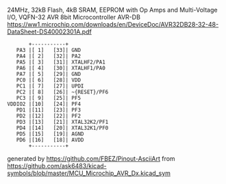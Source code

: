 24MHz, 32kB Flash, 4kB SRAM, EEPROM with Op Amps and Multi-Voltage I/O, VQFN-32
AVR 8bit Microcontroller AVR-DB
https://ww1.microchip.com/downloads/en/DeviceDoc/AVR32DB28-32-48-DataSheet-DS40002301A.pdf


	       +-----------+
	   PA3 |[ 1]   [33]| GND
	   PA4 |[ 2]   [32]| PA2
	   PA5 |[ 3]   [31]| XTALHF2/PA1
	   PA6 |[ 4]   [30]| XTALHF1/PA0
	   PA7 |[ 5]   [29]| GND
	   PC0 |[ 6]   [28]| VDD
	   PC1 |[ 7]   [27]| UPDI
	   PC2 |[ 8]   [26]| ~{RESET}/PF6
	   PC3 |[ 9]   [25]| PF5
	VDDIO2 |[10]   [24]| PF4
	   PD1 |[11]   [23]| PF3
	   PD2 |[12]   [22]| PF2
	   PD3 |[13]   [21]| XTAL32K2/PF1
	   PD4 |[14]   [20]| XTAL32K1/PF0
	   PD5 |[15]   [19]| AGND
	   PD6 |[16]   [18]| AVDD
	       +-----------+


generated by https://github.com/FBEZ/Pinout-AsciiArt from https://github.com/ask6483/kicad-symbols/blob/master/MCU_Microchip_AVR_Dx.kicad_sym